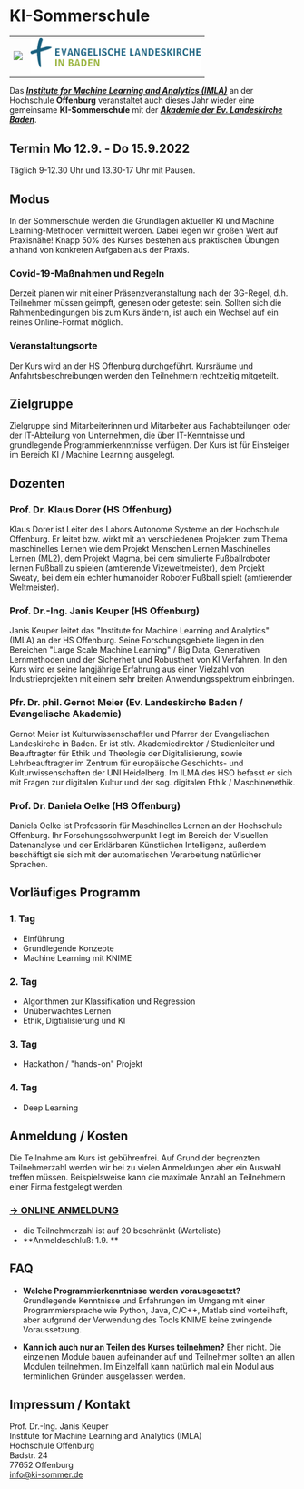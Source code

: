 
# KI-Sommerschule

<table>
<tr>
<td><img src="RGB_IMLA_RGB_Claim_Farbe.jpg" width=300></td>
<td><img src="logo_ekiba_farbe_2-zeilig_280px_1.png" width=300></td>
</tr>
</table>


Das ***[Institute for Machine Learning and Analytics (IMLA)](https://imla.hs-offenburg.de)*** an der Hochschule **Offenburg** veranstaltet auch dieses Jahr wieder eine gemeinsame **KI-Sommerschule** mit der ***[Akademie der Ev. Landeskirche Baden](https://www.ekiba.de/akademie-baden/)***. 

## Termin Mo 12.9. - Do 15.9.2022
Täglich 9-12.30 Uhr und 13.30-17 Uhr mit Pausen. 

## Modus
In der Sommerschule werden die Grundlagen aktueller KI und Machine Learning-Methoden vermittelt werden. Dabei legen wir großen Wert auf Praxisnähe! Knapp 50% des Kurses bestehen aus praktischen Übungen anhand von konkreten Aufgaben aus der Praxis.

### Covid-19-Maßnahmen und Regeln
Derzeit planen wir mit einer Präsenzveranstaltung nach der 3G-Regel, d.h. Teilnehmer müssen geimpft, genesen oder getestet sein. Sollten sich die Rahmenbedingungen bis zum Kurs ändern, ist auch ein Wechsel auf ein reines Online-Format möglich. 

### Veranstaltungsorte
Der Kurs wird an der HS Offenburg durchgeführt. Kursräume und Anfahrtsbeschreibungen werden den Teilnehmern rechtzeitig mitgeteilt.

## Zielgruppe
Zielgruppe sind Mitarbeiterinnen und Mitarbeiter aus Fachabteilungen oder der IT-Abteilung von Unternehmen, die über IT-Kenntnisse und grundlegende Programmierkenntnisse verfügen. Der Kurs ist für Einsteiger im Bereich KI / Machine Learning ausgelegt. 

## Dozenten

### Prof. Dr. Klaus Dorer (HS Offenburg)
Klaus Dorer ist Leiter des Labors Autonome Systeme an der Hochschule Offenburg. Er leitet bzw. wirkt mit an verschiedenen Projekten zum Thema maschinelles Lernen wie dem Projekt Menschen Lernen Maschinelles Lernen (ML2), dem Projekt Magma, bei dem simulierte Fußballroboter lernen Fußball zu spielen (amtierende Vizeweltmeister), dem Projekt Sweaty, bei dem ein echter humanoider Roboter Fußball spielt (amtierender Weltmeister).

### Prof. Dr.-Ing. Janis Keuper (HS Offenburg)
Janis Keuper leitet das "Institute for Machine Learning and Analytics" (IMLA) an der HS Offenburg. Seine Forschungsgebiete liegen in den Bereichen "Large Scale Machine Learning" / Big Data, Generativen Lernmethoden und der Sicherheit und Robustheit von KI Verfahren. In den Kurs wird er seine langjährige Erfahrung aus einer Vielzahl von Industrieprojekten mit einem sehr breiten Anwendungsspektrum einbringen.

### Pfr. Dr. phil. Gernot Meier (Ev. Landeskirche Baden / Evangelische Akademie)
Gernot Meier ist Kulturwissenschaftler und Pfarrer der Evangelischen Landeskirche in Baden. Er ist stlv. Akademiedirektor / Studienleiter und Beauftragter für Ethik und Theologie der Digitalisierung, sowie Lehrbeauftragter im Zentrum für europäische Geschichts- und Kulturwissenschaften der UNI Heidelberg. Im ILMA des HSO befasst er sich mit Fragen zur digitalen Kultur und der sog. digitalen Ethik / Maschinenethik.

### Prof. Dr. Daniela Oelke (HS Offenburg)
Daniela Oelke ist Professorin für Maschinelles Lernen an der Hochschule Offenburg. Ihr Forschungsschwerpunkt liegt im Bereich der Visuellen Datenanalyse und der Erklärbaren Künstlichen Intelligenz, außerdem beschäftigt sie sich mit der automatischen Verarbeitung natürlicher Sprachen.

## Vorläufiges Programm
### 1. Tag
* Einführung
* Grundlegende Konzepte
* Machine Learning mit KNIME

### 2. Tag
* Algorithmen zur Klassifikation und Regression
* Unüberwachtes Lernen
* Ethik, Digtialisierung und KI  

### 3. Tag
* Hackathon / "hands-on" Projekt

### 4. Tag
* Deep Learning

## Anmeldung / Kosten
Die Teilnahme am Kurs ist gebührenfrei. Auf Grund der begrenzten Teilnehmerzahl werden wir bei zu vielen Anmeldungen aber ein Auswahl treffen müssen. Beispielsweise kann die maximale Anzahl an Teilnehmern einer Firma festgelegt werden.

### [-> ONLINE ANMELDUNG](https://events.hs-offenburg.de/e/ki-sommer) 
* die Teilnehmerzahl ist auf 20 beschränkt (Warteliste) 
* **Anmeldeschluß: 1.9. ** 

## FAQ
* **Welche Programmierkenntnisse werden vorausgesetzt?** Grundlegende Kenntnisse und Erfahrungen im Umgang mit einer Programmiersprache wie Python, Java, C/C++, Matlab sind vorteilhaft, aber aufgrund der Verwendung des Tools KNIME keine zwingende Voraussetzung.

* **Kann ich auch nur an Teilen des Kurses teilnehmen?** Eher nicht. Die einzelnen Module bauen aufeinander auf und Teilnehmer sollten an allen Modulen teilnehmen. Im Einzelfall kann natürlich mal ein Modul aus terminlichen Gründen ausgelassen werden.


## Impressum / Kontakt
Prof. Dr.-Ing. Janis Keuper  
Institute for Machine Learning and Analytics (IMLA)  
Hochschule Offenburg  
Badstr. 24  
77652 Offenburg  
info@ki-sommer.de  
